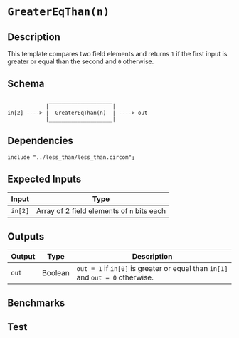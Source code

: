# `GreaterEqThan(n)`

## Description

This template compares two field elements and returns `1` if the first input is greater or equal than the second and `0` otherwise.

## Schema

```
             ____________________     
            |                    |
in[2] ----> |  GreaterEqThan(n)  | ----> out
            |____________________|     
```

## Dependencies

```
include "../less_than/less_than.circom";
```

## Expected Inputs

| Input           | Type           |
| -------------   | -------------  | 
| `in[2]`         | Array of 2 field elements of `n` bits each |

<!-- TODO: The MSF is the sign bit. -->

## Outputs

| Output        | Type           | Description     |
| ------------- | -------------  | ----------      | 
| `out`         | Boolean        | `out = 1` if `in[0]` is greater or equal than `in[1]` and `out = 0` otherwise.|

## Benchmarks 

## Test